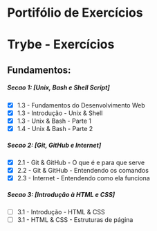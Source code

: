 # Portifólio de Exercícios

# Trybe - Exercícios


## Fundamentos:

##### Secao 1: [Unix, Bash e Shell Script]
- [x] 1.3 - Fundamentos do Desenvolvimento Web
- [x] 1.3 - Introdução - Unix & Shell
- [x] 1.3 - Unix & Bash - Parte 1
- [x] 1.4 - Unix & Bash - Parte 2

##### Secao 2: [Git, GitHub e Internet]
- [x] 2.1 - Git & GitHub  - O que é e para que serve
- [x] 2.2 - Git & GitHub - Entendendo os comandos
- [x] 2.3 - Internet - Entendendo como ela funciona

##### Secao 3: [Introdução à HTML e CSS]
- [ ] 3.1 - Introdução - HTML & CSS
- [ ] 3.1 - HTML & CSS - Estruturas de página
